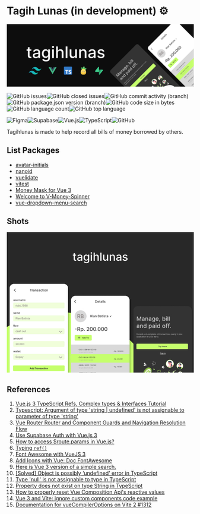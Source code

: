 # Tagih Lunas (in development) ⚙️

![tagihlunas](./public/thumbnail.png)

![GitHub issues](https://img.shields.io/github/issues/nnivxix/tagihlunas?style=flat-square)![GitHub closed issues](https://img.shields.io/github/issues-closed/nnivxix/tagihlunas?style=flat-square)![GitHub commit activity (branch)](https://img.shields.io/github/commit-activity/m/nnivxix/tagihlunas/main?style=flat-square)![GitHub package.json version (branch)](https://img.shields.io/github/package-json/v/nnivxix/tagihlunas/main?style=flat-square)![GitHub code size in bytes](https://img.shields.io/github/languages/code-size/nnivxix/tagihlunas?style=flat-square)![GitHub language count](https://img.shields.io/github/languages/count/nnivxix/tagihlunas?style=flat-square)![GitHub top language](https://img.shields.io/github/languages/top/nnivxix/tagihlunas?color=42b883&label=Vue.js&style=flat-square)

![Figma](https://img.shields.io/badge/figma-%23F24E1E.svg?style=flat-square&logo=figma&logoColor=white)![Supabase](https://img.shields.io/badge/Supabase-3ECF8E?style=flat-square&logo=supabase&logoColor=white)![Vue.js](https://img.shields.io/badge/vuejs-%2335495e.svg?style=flat-square&logo=vuedotjs&logoColor=%234FC08D)![TypeScript](https://img.shields.io/badge/typescript-%23007ACC.svg?style=flat-square&logo=typescript&logoColor=white)![GitHub](https://img.shields.io/badge/github-%23121011.svg?style=flat-square&logo=github&logoColor=white)

Tagihlunas  is made to help record all bills of money borrowed by others.

## List Packages

- [avatar-initials](https://www.npmjs.com/package/avatar-initials)
- [nanoid](https://www.npmjs.com/package/nanoid)
- [vuelidate](https://vuelidate-next.netlify.app/)
- [vitest](https://vitest.dev/)
- [Money Mask for Vue 3](https://github.com/jonathanpmartins/v-money3.git)
- [Welcome to V-Money-Spinner](https://www.npmjs.com/package/v-money-spinner)
- [vue-dropdown-menu-search](https://github.com/sonugeogre/vue-dropdown-search-menu)

## Shots

![tagih lunas preview](./public/shot.jpg)

## References

1. [Vue.js 3 TypeScript Refs, Complex types & Interfaces Tutorial](https://www.koderhq.com/tutorial/vue/typescript-ref/)
2. [Typescript: Argument of type 'string | undefined' is not assignable to parameter of type 'string'](https://stackoverflow.com/questions/65868394/typescript-argument-of-type-string-undefined-is-not-assignable-to-parameter)
3. [Vue Router Router and Component Guards and Navigation Resolution Flow](https://javascript.plainenglish.io/vue-router-router-and-component-guards-and-navigation-resolution-flow-f4a407eb7197)
4. [Use Supabase Auth with Vue.js 3](https://vueschool.io/articles/vuejs-tutorials/use-supabase-auth-with-vue-js-3/)
5. [How to access $route.params in Vue.js?](https://pinoria.com/how-to-access-route-params-in-vue-js/)
6. [Typing `ref()`](https://vuejs.org/guide/typescript/composition-api.html#typing-ref)
7. [Font Awesome with VueJS 3](https://dev.to/sabbirsobhani/font-awesome-with-vuejs-3-59ee)
8. [Add Icons with Vue: Doc FontAwesome](https://fontawesome.com/docs/web/use-with/vue/add-icons)
9. [Here is Vue 3 version of a simple search.](https://stackoverflow.com/a/67719932)
10. [[Solved] Object is possibly ‘undefined’ error in TypeScript](https://itsjavascript.com/object-is-possibly-undefined-error-in-typescript)
11. [Type 'null' is not assignable to type in TypeScript](https://bobbyhadz.com/blog/typescript-type-null-is-not-assignable-to-type)
12. [Property does not exist on type String in TypeScript](https://bobbyhadz.com/blog/typescript-property-does-not-exist-on-type-string)
13. [How to properly reset Vue Composition Api's reactive values](https://stackoverflow.com/a/61509432)
14. [Vue 3 and Vite: ignore custom components code example](https://dev.to/greggcbs/vue-3-and-vite-ignore-custom-components-code-example-24nn)
15. [Documentation for vueCompilerOptions on Vite 2 #1312](https://github.com/vitejs/vite/issues/1312)
